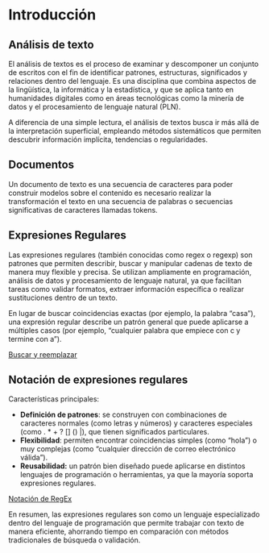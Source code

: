 # Introducción 

## Análisis de texto

El análisis de textos es el proceso de examinar y descomponer un conjunto de escritos con el fin de identificar patrones, estructuras, significados y relaciones dentro del lenguaje. Es una disciplina que combina aspectos de la lingüística, la informática y la estadística, y que se aplica tanto en humanidades digitales como en áreas tecnológicas como la minería de datos y el procesamiento de lenguaje natural (PLN).

A diferencia de una simple lectura, el análisis de textos busca ir más allá de la interpretación superficial, empleando métodos sistemáticos que permiten descubrir información implícita, tendencias o regularidades.

## Documentos

Un documento de texto es una secuencia de caracteres para poder construir modelos sobre el contenido es necesario realizar la transformación el texto en una secuencia de palabras o secuencias significativas de caracteres llamadas tokens. 


## Expresiones Regulares

Las expresiones regulares (también conocidas como regex o regexp) son patrones que permiten describir, buscar y manipular cadenas de texto de manera muy flexible y precisa. Se utilizan ampliamente en programación, análisis de datos y procesamiento de lenguaje natural, ya que facilitan tareas como validar formatos, extraer información específica o realizar sustituciones dentro de un texto.

En lugar de buscar coincidencias exactas (por ejemplo, la palabra “casa”), una expresión regular describe un patrón general que puede aplicarse a múltiples casos (por ejemplo, “cualquier palabra que empiece con c y termine con a”).

[Buscar y reemplazar](./code/01-1_intro_regex.ipynb)

## Notación de expresiones regulares

Características principales:

- **Definición de patrones**: se construyen con combinaciones de caracteres normales (como letras y números) y caracteres especiales (como . * + ? [] () |), que tienen significados particulares.
- **Flexibilidad**: permiten encontrar coincidencias simples (como “hola”) o muy complejas (como “cualquier dirección de correo electrónico válida”).
- **Reusabilidad:** un patrón bien diseñado puede aplicarse en distintos lenguajes de programación o herramientas, ya que la mayoría soporta expresiones regulares.

[Notación de RegEx](./code/01-2_regex_fundamentals.ipynb)

En resumen, las expresiones regulares son como un lenguaje especializado dentro del lenguaje de programación que permite trabajar con texto de manera eficiente, ahorrando tiempo en comparación con métodos tradicionales de búsqueda o validación.
